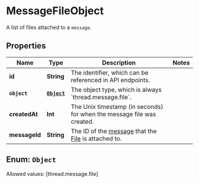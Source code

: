 

# MessageFileObject

A list of files attached to a `message`.

## Properties

Name | Type | Description | Notes
------------ | ------------- | ------------- | -------------
**id** | **String** | The identifier, which can be referenced in API endpoints. | 
**`object`** | [**`Object`**](#`Object`) | The object type, which is always &#x60;thread.message.file&#x60;. | 
**createdAt** | **Int** | The Unix timestamp (in seconds) for when the message file was created. | 
**messageId** | **String** | The ID of the [message](/docs/api-reference/messages) that the [File](/docs/api-reference/files) is attached to. | 


## Enum: `Object`
Allowed values: [thread.message.file]




